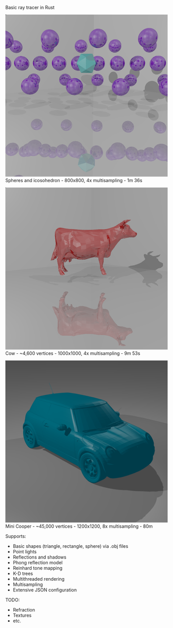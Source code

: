 Basic ray tracer in Rust

![Alt text](examples/Spheres-800x800-4x-96s.png?raw=true "Spheres")
Spheres and icosohedron - 800x800, 4x multisampling - 1m 36s

![Alt text](examples/Cow-1000x1000-4x-9m53s.png?raw=true "Cow")
Cow - ~4,600 vertices - 1000x1000, 4x multisampling - 9m 53s

![Alt text](examples/MINI-1200x1200-8x-80m.png?raw=true "MINI")
Mini Cooper - ~45,000 vertices - 1200x1200, 8x multisampling - 80m

Supports:
- Basic shapes (triangle, rectangle, sphere) via .obj files
- Point lights
- Reflections and shadows
- Phong reflection model
- Reinhard tone mapping
- K-D trees
- Multithreaded rendering
- Multisampling
- Extensive JSON configuration

TODO:
- Refraction
- Textures
- etc.

